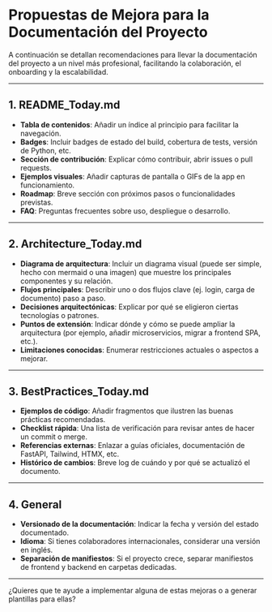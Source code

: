 # Propuestas de Mejora para la Documentación del Proyecto

A continuación se detallan recomendaciones para llevar la documentación del proyecto a un nivel más profesional, facilitando la colaboración, el onboarding y la escalabilidad.

---

## 1. README_Today.md

- **Tabla de contenidos**: Añadir un índice al principio para facilitar la navegación.
- **Badges**: Incluir badges de estado del build, cobertura de tests, versión de Python, etc.
- **Sección de contribución**: Explicar cómo contribuir, abrir issues o pull requests.
- **Ejemplos visuales**: Añadir capturas de pantalla o GIFs de la app en funcionamiento.
- **Roadmap**: Breve sección con próximos pasos o funcionalidades previstas.
- **FAQ**: Preguntas frecuentes sobre uso, despliegue o desarrollo.

---

## 2. Architecture_Today.md

- **Diagrama de arquitectura**: Incluir un diagrama visual (puede ser simple, hecho con mermaid o una imagen) que muestre los principales componentes y su relación.
- **Flujos principales**: Describir uno o dos flujos clave (ej. login, carga de documento) paso a paso.
- **Decisiones arquitectónicas**: Explicar por qué se eligieron ciertas tecnologías o patrones.
- **Puntos de extensión**: Indicar dónde y cómo se puede ampliar la arquitectura (por ejemplo, añadir microservicios, migrar a frontend SPA, etc.).
- **Limitaciones conocidas**: Enumerar restricciones actuales o aspectos a mejorar.

---

## 3. BestPractices_Today.md

- **Ejemplos de código**: Añadir fragmentos que ilustren las buenas prácticas recomendadas.
- **Checklist rápida**: Una lista de verificación para revisar antes de hacer un commit o merge.
- **Referencias externas**: Enlazar a guías oficiales, documentación de FastAPI, Tailwind, HTMX, etc.
- **Histórico de cambios**: Breve log de cuándo y por qué se actualizó el documento.

---

## 4. General

- **Versionado de la documentación**: Indicar la fecha y versión del estado documentado.
- **Idioma**: Si tienes colaboradores internacionales, considerar una versión en inglés.
- **Separación de manifiestos**: Si el proyecto crece, separar manifiestos de frontend y backend en carpetas dedicadas.

---

¿Quieres que te ayude a implementar alguna de estas mejoras o a generar plantillas para ellas?
